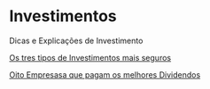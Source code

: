 # Investimentos
Dicas e Explicações de Investimento


[Os tres tipos de Investimentos mais seguros](https://riconnect.rico.com.vc/blog/tipos-de-investimentos)

[Oito Empresasa que pagam os melhores Dividendos](https://www.deco.proteste.pt/investe/investimentos/acoes/analises/2019/04/dividendos-conheca-empresas-pagam-melhor)
